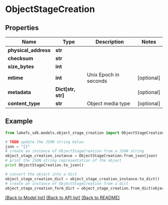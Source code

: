 # ObjectStageCreation


## Properties

Name | Type | Description | Notes
------------ | ------------- | ------------- | -------------
**physical_address** | **str** |  | 
**checksum** | **str** |  | 
**size_bytes** | **int** |  | 
**mtime** | **int** | Unix Epoch in seconds | [optional] 
**metadata** | **Dict[str, str]** |  | [optional] 
**content_type** | **str** | Object media type | [optional] 

## Example

```python
from lakefs_sdk.models.object_stage_creation import ObjectStageCreation

# TODO update the JSON string below
json = "{}"
# create an instance of ObjectStageCreation from a JSON string
object_stage_creation_instance = ObjectStageCreation.from_json(json)
# print the JSON string representation of the object
print ObjectStageCreation.to_json()

# convert the object into a dict
object_stage_creation_dict = object_stage_creation_instance.to_dict()
# create an instance of ObjectStageCreation from a dict
object_stage_creation_form_dict = object_stage_creation.from_dict(object_stage_creation_dict)
```
[[Back to Model list]](../README.md#documentation-for-models) [[Back to API list]](../README.md#documentation-for-api-endpoints) [[Back to README]](../README.md)


